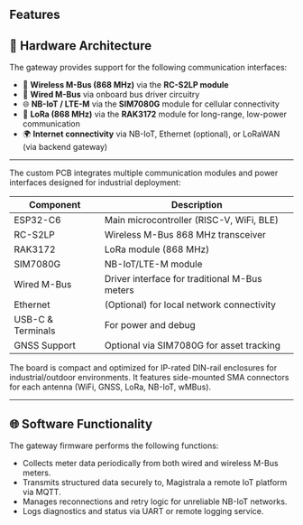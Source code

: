 
## Features

## 🔧 Hardware Architecture

The gateway provides support for the following communication interfaces:

- 📶 **Wireless M-Bus (868 MHz)** via the **RC-S2LP module**
- 🔌 **Wired M-Bus** via onboard bus driver circuitry
- 🌐 **NB-IoT / LTE-M** via the **SIM7080G** module for cellular connectivity
- 📡 **LoRa (868 MHz)** via the **RAK3172** module for long-range, low-power communication
- 🌍 **Internet connectivity** via NB-IoT, Ethernet (optional), or LoRaWAN (via backend gateway)

---

The custom PCB integrates multiple communication modules and power interfaces designed for industrial deployment:

| Component         | Description                                   |
| ----------------- | --------------------------------------------- |
| ESP32-C6          | Main microcontroller (RISC-V, WiFi, BLE)      |
| RC-S2LP           | Wireless M-Bus 868 MHz transceiver            |
| RAK3172           | LoRa module (868 MHz)                         |
| SIM7080G          | NB-IoT/LTE-M module                           |
| Wired M-Bus       | Driver interface for traditional M-Bus meters |
| Ethernet          | (Optional) for local network connectivity     |
| USB-C & Terminals | For power and debug                           |
| GNSS Support      | Optional via SIM7080G for asset tracking      |

The board is compact and optimized for IP-rated DIN-rail enclosures for industrial/outdoor environments. It features side-mounted SMA connectors for each antenna (WiFi, GNSS, LoRa, NB-IoT, wMBus).

---

## 🌐 Software Functionality

The gateway firmware performs the following functions:

- Collects meter data periodically from both wired and wireless M-Bus meters.
- Transmits structured data securely to, Magistrala a remote IoT platform via MQTT.
- Manages reconnections and retry logic for unreliable NB-IoT networks.
- Logs diagnostics and status via UART or remote logging service.